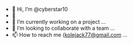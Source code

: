 - 👋 Hi, I’m @cyberstar10
- 👀
- 🌱 I’m currently working on a project ...
- 💞️ I’m looking to collaborate with a team ...
- 📫 How to reach me (kolejack77@gmail.com ...

<!---
cyberstar10/cyberstar10 is a ✨ special ✨ repository because its `README.md` (this file) appears on your GitHub profile.
You can click the Preview link to take a look at your changes.
--->
